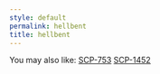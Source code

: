 ```yaml
---
style: default
permalink: hellbent
title: hellbent
---
```

You may also like:
[SCP-753](http://scp-wiki.net/scp-753)
[SCP-1452](http://scp-wiki.net/scp-1452)